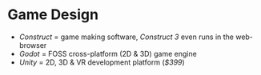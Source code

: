 # Game Design

* _Construct_ = game making software, _Construct 3_ even runs in the web-browser
* _Godot_ = FOSS cross-platform (2D & 3D) game engine
* _Unity_ = 2D, 3D & VR development platform (_$399_)
